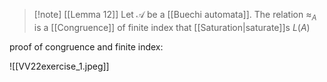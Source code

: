 > [!note] [[Lemma 12]]
> Let $\mathcal{A}$ be a [[Buechi automata]]. The relation $\approx_A$ is a [[Congruence]] of finite index that [[Saturation|saturate]]s $L(A)$


proof of congruence and finite index:

![[VV22exercise_1.jpeg]]
